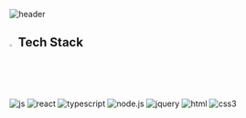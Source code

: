 <!--
**namoong0917/namoong0917** is a ✨ _special_ ✨ repository because its `README.md` (this file) appears on your GitHub profile.

Here are some ideas to get you started:

- 🔭 I’m currently working on ...
- 🌱 I’m currently learning ...
- 👯 I’m looking to collaborate on ...
- 🤔 I’m looking for help with ...
- 💬 Ask me about ...
- 📫 How to reach me: ...
- 😄 Pronouns: ...
- ⚡ Fun fact: ...
-->

![header](https://capsule-render.vercel.app/api?type=waving&&color=B4B6F9&height=200&section=header&text=🎶%20&fontSize=40&fontColor=24252a&fontAlignY=40)
<!--
### Hi there 👋
-->
## <img src="https://raw.githubusercontent.com/Tarikul-Islam-Anik/Animated-Fluent-Emojis/master/Emojis/Travel%20and%20places/Fire.png" alt="Fire" width="2%" /> Tech Stack

![js](https://img.shields.io/badge/JavaScript-F7DF1E?style=for-the-badge&logo=JavaScript&logoColor=white) ![react](https://img.shields.io/badge/React-20232A?style=for-the-badge&logo=react&logoColor=61DAFB) ![typescript](https://img.shields.io/badge/TypeScript-007ACC?style=for-the-badge&logo=typescript&logoColor=white) ![node.js](https://img.shields.io/badge/Node.js-43853D?style=for-the-badge&logo=node.js&logoColor=white) ![jquery](https://img.shields.io/badge/jQuery-0769AD?style=for-the-badge&logo=jquery&logoColor=white) ![html](https://img.shields.io/badge/HTML5-E34F26?style=for-the-badge&logo=html5&logoColor=white) ![css3](	https://img.shields.io/badge/CSS3-1572B6?style=for-the-badge&logo=css3&logoColor=white)
